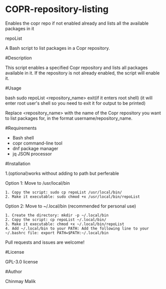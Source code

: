 # COPR-repository-listing
Enables the copr repo if not enabled already and lists all the available packages in it 

repoList

A Bash script to list packages in a Copr repository.

#Description

This script enables a specified Copr repository and lists all packages available in it. If the repository is not already enabled, the script will enable it.

#Usage


bash
sudo repoList <repository_name>
exit(if it enters root shell)
(it will enter root user's shell so you need to exit it for output to be printed)



Replace <repository_name> with the name of the Copr repository you want to list packages for, in the format username/repository_name.

#Requirements

- Bash shell
- copr command-line tool
- dnf package manager
- jq JSON processor

#Installation

1.(optional)works without adding to path but perferable

  Option 1: Move to /usr/local/bin

    1. Copy the script: sudo cp repoList /usr/local/bin/
    2. Make it executable: sudo chmod +x /usr/local/bin/repoList

  Option 2: Move to ~/.local/bin (recommended for personal use)

    1. Create the directory: mkdir -p ~/.local/bin
    2. Copy the script: cp repoList ~/.local/bin/
    3. Make it executable: chmod +x ~/.local/bin/repoList
    4. Add ~/.local/bin to your PATH: Add the following line to your ~/.bashrc file: export PATH=$PATH:~/.local/bin

Pull requests and issues are welcome!

#License

GPL-3.0 license 

#Author

Chinmay Malik

